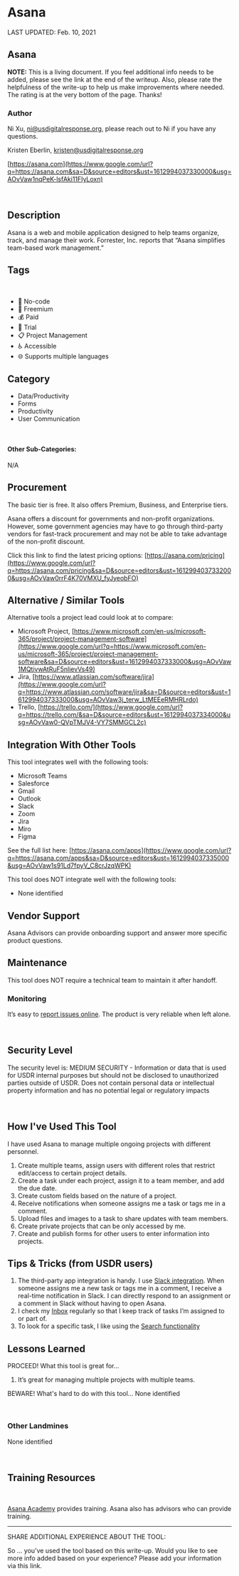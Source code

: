 # Asana

LAST UPDATED: Feb. 10,  2021

## Asana

**NOTE:** This is a living document. If you feel additional info needs to be added, please see the link at the end of the writeup. Also, please rate the helpfulness of the write-up to help us make improvements where needed. The rating is at the very bottom of the page. Thanks!

### Author <a id="h.90yeurmkrgno"></a>

Ni Xu, [ni@usdigitalresponse.org](mailto:ni@usdigitalresponse.org), please reach out to Ni if you have any questions.

Kristen Eberlin, [kristen@usdigitalresponse.org](mailto:kristen@usdigitalresponse.org) 

[https://asana.com](https://www.google.com/url?q=https://asana.com&sa=D&source=editors&ust=1612994037330000&usg=AOvVaw1nqPeK-lsfAki11FIyLoxn) 

‌

## Description <a id="h.7w7zez36b1wy"></a>

Asana is a web and mobile application designed to help teams organize, track, and manage their work. Forrester, Inc. reports that “Asana simplifies team-based work management.”

## Tags <a id="h.6mnfw9pne09c"></a>

‌

* 🌈 No-code
* 💸 Freemium
* 💰 Paid
* 🥁 Trial
* 📋 Project Management
* ♿ Accessible
* 🌐 Supports multiple languages

## Category <a id="h.275oysyrlu3w"></a>

* Data/Productivity
* Forms
* Productivity
* User Communication

‌

#### Other Sub-Categories: <a id="h.fn3agtlxydsb"></a>

N/A

## Procurement <a id="h.vrqjenfsjq1q"></a>

The basic tier is free. It also offers Premium, Business, and Enterprise tiers.

Asana offers a discount for governments and non-profit organizations. However, some government agencies may have to go through third-party vendors for fast-track procurement and may not be able to take advantage of the non-profit discount.

Click this link to find the latest pricing options: [https://asana.com/pricing](https://www.google.com/url?q=https://asana.com/pricing&sa=D&source=editors&ust=1612994037332000&usg=AOvVaw0rrF4K70VMXU_fyJyeobFO) 

## Alternative / Similar Tools <a id="h.ru44st8agyw1"></a>

‌Alternative tools a project lead could look at to compare:

* Microsoft Project, [https://www.microsoft.com/en-us/microsoft-365/project/project-management-software](https://www.google.com/url?q=https://www.microsoft.com/en-us/microsoft-365/project/project-management-software&sa=D&source=editors&ust=1612994037333000&usg=AOvVaw1MQtivwAtRuF5nlievVs49)
* Jira, [https://www.atlassian.com/software/jira](https://www.google.com/url?q=https://www.atlassian.com/software/jira&sa=D&source=editors&ust=1612994037333000&usg=AOvVaw3j_terw_LtMEEeRMHRLrdo) 
* Trello, [https://trello.com/](https://www.google.com/url?q=https://trello.com/&sa=D&source=editors&ust=1612994037334000&usg=AOvVaw0-QVpTMJV4-VY7SMMGCL2c) 

## Integration With Other Tools <a id="h.ojoayjospnj2"></a>

This tool integrates well with the following tools:

* ‌Microsoft Teams
* Salesforce
* Gmail
* Outlook
* Slack
* Zoom
* Jira
* Miro
* Figma

See the full list here: [https://asana.com/apps](https://www.google.com/url?q=https://asana.com/apps&sa=D&source=editors&ust=1612994037335000&usg=AOvVaw1s91Ld7fpyV_C8crJzqWPK) 

This tool does NOT integrate well with the following tools:

* None identified

## Vendor Support <a id="h.e50orjda7y75"></a>

‌Asana Advisors can provide onboarding support and answer more specific product questions.

## Maintenance <a id="h.fk85mkv3i8oh"></a>

This tool does NOT require a technical team to maintain it after handoff.

### Monitoring <a id="h.mkbsvjvtwwdv"></a>

It’s easy to [report issues online](https://www.google.com/url?q=https://forum.asana.com/t/how-to-report-a-bug/37734&sa=D&source=editors&ust=1612994037336000&usg=AOvVaw3TRF3iIgkW030FigQq9M7Z). The product is very reliable when left alone.

‌

## Security Level <a id="h.wp27bo5hatdz"></a>

The security level is: MEDIUM SECURITY - Information or data that is used for USDR internal purposes but should not be disclosed to unauthorized parties outside of USDR. Does not contain personal data or intellectual property information and has no potential legal or regulatory impacts

‌

## How I've Used This Tool <a id="h.flwakkvuwzba"></a>

I have used Asana to manage multiple ongoing projects with different personnel.

1. Create multiple teams, assign users with different roles that restrict edit/access to certain project details.
2. Create a task under each project, assign it to a team member, and add the due date.
3. Create custom fields based on the nature of a project.
4. Receive notifications when someone assigns me a task or tags me in a comment.
5. Upload files and images to a task to share updates with team members.
6. Create private projects that can be only accessed by me.
7. Create and publish forms for other users to enter information into projects.

## Tips & Tricks \(from USDR users\) <a id="h.doc1gn3ys4e6"></a>

1. The third-party app integration is handy. I use [Slack integration](https://www.google.com/url?q=https://asana.com/apps&sa=D&source=editors&ust=1612994037338000&usg=AOvVaw3iWJXokR0e0xb3NkhHn2vZ). When someone assigns me a new task or tags me in a comment, I receive a real-time notification in Slack. I can directly respond to an assignment or a comment in Slack without having to open Asana.
2. I check my [Inbox](https://www.google.com/url?q=https://asana.com/guide/help/fundamentals/inbox&sa=D&source=editors&ust=1612994037338000&usg=AOvVaw2_PJbuUG226CY5RhHb5jBm) regularly so that I keep track of tasks I’m assigned to or part of.  
3. To look for a specific task, I like using the [Search functionality](https://www.google.com/url?q=https://asana.com/guide/help/fundamentals/search&sa=D&source=editors&ust=1612994037339000&usg=AOvVaw0DZplP1YODoNBZlaT_KvGe)

## Lessons Learned <a id="h.9j1dk9qzdv6e"></a>

PROCEED! What this tool is great for...

1. It’s great for managing multiple projects with multiple teams.

BEWARE! What's hard to do with this tool… None identified

‌

### Other Landmines <a id="h.595aawa0ekya"></a>

None identified

‌

## Training Resources <a id="h.jjhr8ylgtcxa"></a>

‌

[‌Asana Academy](https://www.google.com/url?q=https://academy.asana.com/&sa=D&source=editors&ust=1612994037340000&usg=AOvVaw2g9DFUtRyYlUFHKWYuxuYN) provides training. Asana also has advisors who can provide training.

--------------------------------------------------------------------------------------------------------------------

SHARE ADDITIONAL EXPERIENCE ABOUT THE TOOL:

So … you’ve used the tool based on this write-up. Would you like to see more info added based on your experience? Please add your information via this link.

